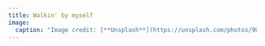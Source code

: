 ```yaml
---
title: Walkin' by myself
image:
  caption: "Image credit: [**Unsplash**](https://unsplash.com/photos/9UUdERAEghM)"
---
```

